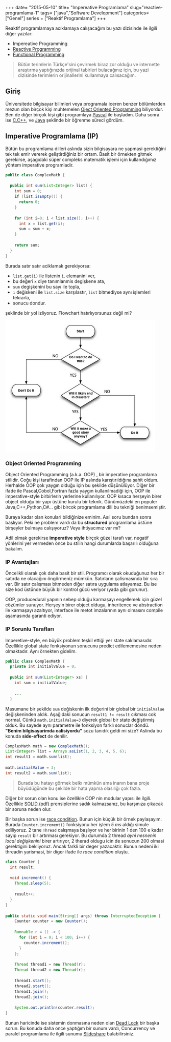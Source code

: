 +++
date= "2015-05-10"
title= "Impereative Programlama"
slug="reactive-programlama-1"
tags= ["java","Software Development"]
categories= ["Genel"]
series = ["Reaktif Programlama"]
+++

Reaktif programlamaya acıklamaya calışacağım bu yazı dizisinde ile ilgili diğer yazılar:

- Impereative Programming
- [Reactive Programming](/tr/posts/reactive-programlama-2)
- [Functional Programming](#soon)

> Bütün terimlerin Türkçe'sini çevirmek biraz zor olduğu ve internette araştırma yaptığınızda orijinal tabirleri bulacağınız için, bu yazi dizisinde terimlerin orijinallerini kullanmaya calısacağım.

## Giriş

Üniversitede bilgisayar bilimleri veya programala iceren benzer bölümlerden mezun olan birçok kişi muhtemelen [Oject Oriented Programming](https://en.wikipedia.org/wiki/Object-oriented_programming) biliyordur. Ben de diğer birçok kişi gibi programlaya [Pascal](https://www.freepascal.org/) ile başladım. Daha sonra ise [C](https://gcc.gnu.org/),[C++](http://www.cplusplus.com/), ve [Java](https://openjdk.java.net/) şeklinde bir öğrenme süreci gördüm.

## Imperative Programlama (IP)

Bütün bu programlama dilleri aslında sizin bilgisayara ne yapmasi gerektiğini tek tek emir vererek geliştirdiğiniz bir ortam. Basit bir örnekten gitmek gerekirse, aşagıdaki süper compleks matematik işlemi için kullandığımız yöntem imperative programladir.

```java
public class ComplexMath {

  public int sum(List<Integer> list) {
    int sum = 0;
    if (list.isEmpty()) {
      return 0;
    }

    for (int i=0; i < list.size(); i++) {
      int x = list.get(i);
      sum = sum + x;
    }

    return sum;
  }
}
```

Burada satır satır aciklamak gerekiyorsa:

- ```list.get(i)``` ile listenin ```i```. elemanini ver,
- bu değeri ```x``` diye tanımlanmis degişkene ata,
- ```sum``` degişkenini bu sayı ile topla,
- ```i``` değiskeni ile ```list.size``` karşılastır, ```list``` bitmediyse aynı işlemleri tekrarla,
- sonucu dondur.

şeklinde bir yol izliyoruz. Flowchart hatırlıyorsunuz değil mi?

![Flow chart](/images/flowchart.jpg)

### Object Oriented Programming

Object Oriented Programming (a.k.a. OOP) , bir imperative programlama stilidir. Coğu kişi tarafindan OOP ile IP aslında karıştırıldığına şahit oldum. Herhalde OOP çok yaygın olduğu için bu şekilde düşünülüyor. Diğer bir ifade ile Pascal,Cobol,Fortran fazla yaygın kullanılmadiği için, OOP ile imperative-style birbirlerin yerlerine kullanılıyor. OOP kısaca herşeyin birer object olduğu bir yapı üstüne kurulu bir teknik. Günümüzdeki en populer Java,C++,Python,C#... gibi bircok programlama dili bu tekniği benimsemiştir.

Buraya kadar olan konulari bildiğinize eminim. Asıl soru bundan sonra başlıyor. Peki ne problem vardı da bu **structured** programlama üstüne birşeyler bulmaya calışıyoruz? Veya ihtiyacımız var mı?

Adil olmak gerekirse **imperative style** birçok güzel tarafı var, negatif yönlerini yer vermeden önce bu stilin hangi durumlarda başarılı olduğuna bakalım.

### IP Avantajları

Öncelikli olarak çok daha basit bir stil. Programcı olarak okuduğunuz her bir satırda ne olacağını öngörmeniz mümkün. Satırların çalismasında bir sıra var. Bir satır calışması bitmeden diğer satıra uygulama atlayamaz. Bu ise size kod üstünde büyük bir kontrol gücü veriyor (yada gibi gorunur).

OOP, producedural yapının sebep olduğu karmaşayı engellemek için  güzel cözümler sunuyor.  Herşeyin birer object oldugu, inheritence ve abstraction ile karmaşayı azaltıyor, interface ile metot imzalarının aynı olmasını compile aşamasında garanti ediyor.  

### IP Sorunlu Tarafları

Imperetive-style, en büyük problem teşkil ettiği yer state saklamasıdır. Özellikle global state fonksiyonun sonucunu predict edilememesine neden olmaktadır. Aynı örnekten gidelim.

```java
public class ComplexMath {
  private int initialValue = 0;

  public int sum(List<Integer> xs) {
    int sum = initialValue;

    ...
  }
```

Masumane bir şekilde ```sum``` değiskenin ilk değerini bir global bir ```initialValue``` değişkeninden aldık. Aşağıdaki sonucun ```result1 != result``` cıkması cok normal. Cünkü ```math.initialValue=3``` diyerek global bir state değiştirmiş olduk. Bu sayede aynı parametre ile fonksiyon farklı sonuclar döndü. **"Benim bilgisayarimda calisiyordu"** sozu tanıdık geldi mi size? Aslinda bu konuda **side-effect** de denilir.

```java
ComplexMath math = new ComplexMath();
List<Integer> list = Arrays.asList(1, 2, 3, 4, 5, 6);
int result1 = math.sum(list);

math.initialValue = 3;
int result2 = math.sum(list);
```

> Burada bu hatayı görmek belkı mümkün ama inanın bana proje büyüdüğünde bu şekilde bir hata yapma olasılığı çok fazla.

Diğer bir sorun olan konu ise özellikle OOP nin modular yapısı ile ilgili. Özellikle [SOLID (pdf)](https://fi.ort.edu.uy/innovaportal/file/2032/1/design_principles.pdf) prensiplerine sadık kalmazsanız, bu karşınıza çıkacak bir soruna neden olur.

Bir başka sorun ise [race condition](https://stackoverflow.com/questions/34510/what-is-a-race-condition). Bunun için küçük bir örnek paylaşayım. Burada ```Counter.increment()``` fonksiyonu her işlem _5 ms_ aldığı simule ediliyoruz. 2 tane ```Thread``` calışmaya başlıyor ve her birinin  1 den 100 e kadar sayıp ```result``` bir artırması gerekiyor. Bu durumda 2 thread _ayni nesnenin local değişkenini_ birer artırıyor, 2 therad oldugu icin de sonucun 200 olmasi gerektigini bekliyoruz. Ancak farkli bir deger yazacaktir. Bunun nedeni iki threadin yarismasi, bir diger ifade ile *race condition* oluştu.

```java
class Counter {
  int result;

  void increment() {
    Thread.sleep(5);

    result++;
  }
}

public static void main(String[] args) throws InterruptedException {
    Counter counter = new Counter();

    Runnable r = () -> {
      for (int i = 0; i < 100; i++) {
        counter.increment();
      }
    };

    Thread thread1 = new Thread(r);
    Thread thread2 = new Thread(r);

    thread1.start();
    thread2.start();
    thread1.join();
    thread2.join();

    System.out.println(counter.result);
}
```

Bunun haricinde ise sistemin donmasına neden olan [Dead Lock](https://www.geeksforgeeks.org/operating-system-process-management-deadlock-introduction/) bir başka sorun. Bu konuda daha once yaptığım bir sunum vardı, Concurrency ve paralel programlama ile ilgili sunumu [Slideshare](https://www.slideshare.net/rayyildiz/concurrency-parallel-programming) bulabilirsiniz.
